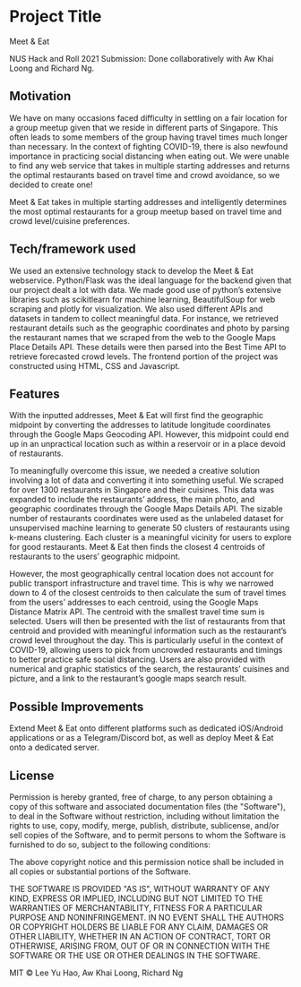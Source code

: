 # Project Title
Meet & Eat

NUS Hack and Roll 2021 Submission: Done collaboratively with Aw Khai Loong and Richard Ng.

## Motivation
We have on many occasions faced difficulty in settling on a fair location for a group meetup given that we reside in different parts of Singapore. This often leads to some members of the group having travel times much longer than necessary. In the context of fighting COVID-19, there is also newfound importance in practicing social distancing when eating out. We were unable to find any web service that takes in multiple starting addresses and returns the optimal restaurants based on travel time and crowd avoidance, so we decided to create one!

Meet & Eat takes in multiple starting addresses and intelligently determines the most optimal restaurants for a group meetup based on travel time and crowd level/cuisine preferences.

## Tech/framework used
We used an extensive technology stack to develop the Meet & Eat webservice. Python/Flask was the ideal language for the backend given that our project dealt a lot with data. We made good use of python’s extensive libraries such as scikitlearn for machine learning, BeautifulSoup for web scraping and plotly for visualization. We also used different APIs and datasets in tandem to collect meaningful data. For instance, we retrieved restaurant details such as the geographic coordinates and photo by parsing the restaurant names that we scraped from the web to the Google Maps Place Details API. These details were then parsed into the Best Time API to retrieve forecasted crowd levels. The frontend portion of the project was constructed using HTML, CSS and Javascript.

## Features
With the inputted addresses, Meet & Eat will first find the geographic midpoint by converting the addresses to latitude longitude coordinates through the Google Maps Geocoding API. However, this midpoint could end up in an unpractical location such as within a reservoir or in a place devoid of restaurants.

To meaningfully overcome this issue, we needed a creative solution involving a lot of data and converting it into something useful. We scraped for over 1300 restaurants in Singapore and their cuisines. This data was expanded to include the restaurants’ address, the main photo, and geographic coordinates through the Google Maps Details API. The sizable number of restaurants coordinates were used as the unlabeled dataset for unsupervised machine learning to generate 50 clusters of restaurants using k-means clustering. Each cluster is a meaningful vicinity for users to explore for good restaurants. Meet & Eat then finds the closest 4 centroids of restaurants to the users’ geographic midpoint.

However, the most geographically central location does not account for public transport infrastructure and travel time. This is why we narrowed down to 4 of the closest centroids to then calculate the sum of travel times from the users’ addresses to each centroid, using the Google Maps Distance Matrix API. The centroid with the smallest travel time sum is selected. Users will then be presented with the list of restaurants from that centroid and provided with meaningful information such as the restaurant’s crowd level throughout the day. This is particularly useful in the context of COVID-19, allowing users to pick from uncrowded restaurants and timings to better practice safe social distancing. Users are also provided with numerical and graphic statistics of the search, the restaurants’ cuisines and picture, and a link to the restaurant’s google maps search result.

## Possible Improvements
Extend Meet & Eat onto different platforms such as dedicated iOS/Android applications or as a Telegram/Discord bot, as well as deploy Meet & Eat onto a dedicated server.

## License
Permission is hereby granted, free of charge, to any person obtaining a copy
of this software and associated documentation files (the "Software"), to deal
in the Software without restriction, including without limitation the rights
to use, copy, modify, merge, publish, distribute, sublicense, and/or sell
copies of the Software, and to permit persons to whom the Software is
furnished to do so, subject to the following conditions:

The above copyright notice and this permission notice shall be included in all
copies or substantial portions of the Software.

THE SOFTWARE IS PROVIDED "AS IS", WITHOUT WARRANTY OF ANY KIND, EXPRESS OR
IMPLIED, INCLUDING BUT NOT LIMITED TO THE WARRANTIES OF MERCHANTABILITY,
FITNESS FOR A PARTICULAR PURPOSE AND NONINFRINGEMENT. IN NO EVENT SHALL THE
AUTHORS OR COPYRIGHT HOLDERS BE LIABLE FOR ANY CLAIM, DAMAGES OR OTHER
LIABILITY, WHETHER IN AN ACTION OF CONTRACT, TORT OR OTHERWISE, ARISING FROM,
OUT OF OR IN CONNECTION WITH THE SOFTWARE OR THE USE OR OTHER DEALINGS IN THE
SOFTWARE.

MIT © Lee Yu Hao, Aw Khai Loong, Richard Ng